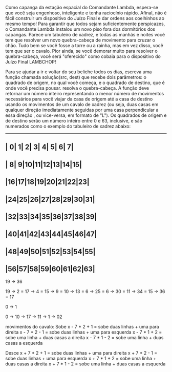 Como capanga da estação espacial do Comandante Lambda, espera-se que você seja engenhoso, inteligente e tenha raciocínio rápido. Afinal, não é fácil construir um dispositivo do Juízo Final e dar ordens aos coelhinhos ao mesmo tempo! Para garantir que todos sejam suficientemente perspicazes, o Comandante Lambda instalou um novo piso fora dos dormitórios dos capangas. Parece um tabuleiro de xadrez, e todas as manhãs e noites você tem que resolver um novo quebra-cabeça de movimento para cruzar o chão. Tudo bem se você fosse a torre ou a rainha, mas em vez disso, você tem que ser o cavalo. Pior ainda, se você demorar muito para resolver o quebra-cabeça, você será "oferecido" como cobaia para o dispositivo do Juízo Final LAMBCHOP!

Para se ajudar a ir e voltar do seu beliche todos os dias, escreva uma função chamada solução(src, dest) que recebe dois parâmetros: o quadrado de origem, no qual você começa, e o quadrado de destino, que é onde você precisa pousar. resolva o quebra-cabeça. A função deve retornar um número inteiro representando o menor número de movimentos necessários para você viajar da casa de origem até a casa de destino usando os movimentos de um cavalo de xadrez (ou seja, duas casas em qualquer direção imediatamente seguidas por uma casa perpendicular a essa direção , ou vice-versa, em formato de "L"). Os quadrados de origem e de destino serão um número inteiro entre 0 e 63, inclusive, e são numerados como o exemplo do tabuleiro de xadrez abaixo:

-------------------------
| 0| 1| 2| 3| 4| 5| 6| 7|
-------------------------
| 8| 9|10|11|12|13|14|15|
-------------------------
|16|17|18|19|20|21|22|23|
-------------------------
|24|25|26|27|28|29|30|31|
-------------------------
|32|33|34|35|36|37|38|39|
-------------------------
|40|41|42|43|44|45|46|47|
-------------------------
|48|49|50|51|52|53|54|55|
-------------------------
|56|57|58|59|60|61|62|63|
-------------------------

19 -> 36

19 -> 2  = 17
   -> 4  = 15
   -> 9  = 10
   -> 13 = 6
   -> 25 = 6
   -> 30 = 11
   -> 34 = 15
   -> 36 = 17

0 -> 1

0 -> 10
  -> 17 -> 11 -> 1
        -> 02

movimentos do cavalo:
Sobe
x - 7 * 2 + 1 = sobe duas linhas + uma para direita
x - 7 * 2 - 1 = sobe duas linhas + uma para esquerda
x - 7 * 1 + 2 = sobe uma linha + duas casas a direita
x - 7 * 1 - 2 = sobe uma linha + duas casas a esquerda

Desce
x + 7 * 2 + 1 = sobe duas linhas + uma para direita
x + 7 * 2 - 1 = sobe duas linhas + uma para esquerda
x + 7 * 1 + 2 = sobe uma linha + duas casas a direita
x + 7 * 1 - 2 = sobe uma linha + duas casas a esquerda
